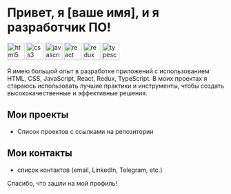 # Привет, я [ваше имя], и я разработчик ПО!

<div>
   <img src="https://cdn.jsdelivr.net/gh/devicons/devicon/icons/html5/html5-original-wordmark.svg" alt="html5" width="40" height="40"/>
   <img src="https://cdn.jsdelivr.net/gh/devicons/devicon/icons/css3/css3-original-wordmark.svg" alt="css3" width="40" height="40"/> 
   <img src="https://cdn.jsdelivr.net/gh/devicons/devicon/icons/javascript/javascript-original.svg" alt="javascript" width="40" height="40"/> 
   <img src="https://cdn.jsdelivr.net/gh/devicons/devicon/icons/react/react-original-wordmark.svg" alt="react" width="40" height="40"/> 
   <img src="https://cdn.jsdelivr.net/gh/devicons/devicon/icons/redux/redux-original.svg" alt="redux" width="40" height="40"/> 
   <img src="https://cdn.jsdelivr.net/gh/devicons/devicon/icons/typescript/typescript-original.svg" alt="typescript" width="40" height="40"/>
</div>

Я имею большой опыт в разработке приложений с использованием HTML, CSS, JavaScript, React, Redux, TypeScript. В моих проектах я стараюсь использовать лучшие практики и инструменты, чтобы создать высококачественные и эффективные решения.

## Мои проекты

* Список проектов с ссылками на репозитории

## Мои контакты

* список контактов (email, LinkedIn, Telegram, etc.)

Спасибо, что зашли на мой профиль!
